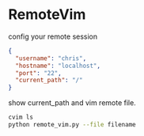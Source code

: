 # RemoteVim
config your remote session
```json
{
  "username": "chris",
  "hostname": "localhost",
  "port": "22",
  "current_path": "/"
}
```

show current_path and vim remote file.
```bash
cvim ls
python remote_vim.py --file filename
```
